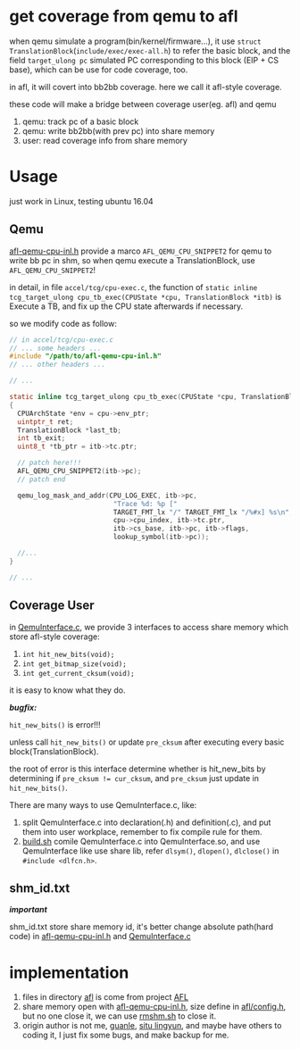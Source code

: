 # get coverage from qemu to afl

when qemu simulate a program(bin/kernel/firmware...),
it use `struct TranslationBlock`(`include/exec/exec-all.h`) to refer the basic block,
and the field `target_ulong pc` simulated PC corresponding to this block (EIP + CS base), which can be use for code coverage, too.

in afl, it will covert into bb2bb coverage.
here we call it afl-style coverage.

these code will make a bridge between coverage user(eg. afl) and qemu
1. qemu: track pc of a basic block
2. qemu: write bb2bb(with prev pc) into share memory
3. user: read coverage info from share memory


# Usage

just work in Linux, testing ubuntu 16.04

## Qemu

[afl-qemu-cpu-inl.h](afl-qemu-cpu-inl.h) provide a marco `AFL_QEMU_CPU_SNIPPET2` for qemu to write bb pc in shm,
so when qemu execute a TranslationBlock, use `AFL_QEMU_CPU_SNIPPET2`!

in detail, in file `accel/tcg/cpu-exec.c`,
the function of `static inline tcg_target_ulong cpu_tb_exec(CPUState *cpu, TranslationBlock *itb)` is
Execute a TB, and fix up the CPU state afterwards if necessary.

so we modify code as follow:

```c
// in accel/tcg/cpu-exec.c
// ... some headers ...
#include "/path/to/afl-qemu-cpu-inl.h"
// ... other headers ...

// ...

static inline tcg_target_ulong cpu_tb_exec(CPUState *cpu, TranslationBlock *itb)
{
  CPUArchState *env = cpu->env_ptr;
  uintptr_t ret;
  TranslationBlock *last_tb;
  int tb_exit;
  uint8_t *tb_ptr = itb->tc.ptr;

  // patch here!!!
  AFL_QEMU_CPU_SNIPPET2(itb->pc);
  // patch end

  qemu_log_mask_and_addr(CPU_LOG_EXEC, itb->pc,
                          "Trace %d: %p ["
                          TARGET_FMT_lx "/" TARGET_FMT_lx "/%#x] %s\n",
                          cpu->cpu_index, itb->tc.ptr,
                          itb->cs_base, itb->pc, itb->flags,
                          lookup_symbol(itb->pc));

  //...
}

// ...
```

## Coverage User

in [QemuInterface.c](QemuInterface.c),
we provide 3 interfaces to access share memory which store afl-style coverage:
1. `int hit_new_bits(void);`
2. `int get_bitmap_size(void);`
3. `int get_current_cksum(void);`

it is easy to know what they do.

***bugfix:***

`hit_new_bits()` is error!!!

unless call `hit_new_bits()` or update `pre_cksum` after executing every basic block(TranslationBlock).

the root of error is this interface determine whether is hit_new_bits by determining if `pre_cksum != cur_cksum`, and `pre_cksum` just update in `hit_new_bits()`.

There are many ways to use QemuInterface.c, like:
1. split QemuInterface.c into declaration(.h) and definition(.c), and put them into user workplace, remember to fix compile rule for them.
2. [build.sh](build.sh) comile QemuInterface.c into QemuInterface.so, and use QemuInterface like use share lib, refer `dlsym()`, `dlopen()`, `dlclose()` in `#include <dlfcn.h>`.


## shm_id.txt

***important***

shm_id.txt store share memory id, it's better change absolute path(hard code) in [afl-qemu-cpu-inl.h](afl-qemu-cpu-inl.h) and [QemuInterface.c](QemuInterface.c)

# implementation
1. files in directory [afl](afl/) is come from project [AFL](https://github.com/google/AFL)
2. share memory open with [afl-qemu-cpu-inl.h](afl-qemu-cpu-inl.h), size define in [afl/config.h](afl/config.h), but no one close it, we can use [rmshm.sh](rmshm.sh) to close it.
3. origin author is not me, [guanle](https://github.com/guanleustc), [situ lingyun](https://github.com/stuartly), and maybe have others to coding it, I just fix some bugs, and make backup for me.
